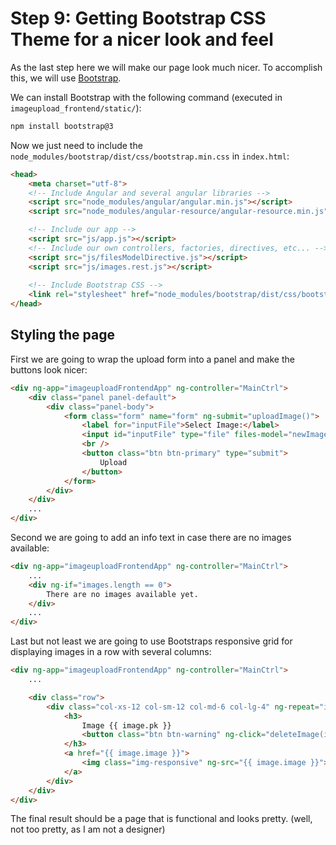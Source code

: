 # Step 9: Getting Bootstrap CSS Theme for a nicer look and feel
As the last step here we will make our page look much nicer. To accomplish this, we will use 
[Bootstrap](http://getbootstrap.com/).
 
We can install Bootstrap with the following command (executed in `imageupload_frontend/static/`):
```bash
npm install bootstrap@3
```

Now we just need to include the `node_modules/bootstrap/dist/css/bootstrap.min.css` in `index.html`:
```HTML
<head>
    <meta charset="utf-8">
    <!-- Include Angular and several angular libraries -->
    <script src="node_modules/angular/angular.min.js"></script>
    <script src="node_modules/angular-resource/angular-resource.min.js"></script>

    <!-- Include our app -->
    <script src="js/app.js"></script>
    <!-- Include our own controllers, factories, directives, etc... -->
    <script src="js/filesModelDirective.js"></script>
    <script src="js/images.rest.js"></script>
    
    <!-- Include Bootstrap CSS -->
    <link rel="stylesheet" href="node_modules/bootstrap/dist/css/bootstrap.min.css">
</head>
```

## Styling the page
First we are going to wrap the upload form into a panel and make the buttons look nicer:
```HTML
<div ng-app="imageuploadFrontendApp" ng-controller="MainCtrl">
    <div class="panel panel-default">
        <div class="panel-body">
            <form class="form" name="form" ng-submit="uploadImage()">
                <label for="inputFile">Select Image:</label>
                <input id="inputFile" type="file" files-model="newImage.image">
                <br />
                <button class="btn btn-primary" type="submit">
                    Upload
                </button>
            </form>
        </div>
    </div>
    ...
</div>
```


Second we are going to add an info text in case there are no images available:
```HTML
<div ng-app="imageuploadFrontendApp" ng-controller="MainCtrl">
    ...
    <div ng-if="images.length == 0">
        There are no images available yet.
    </div>
    ...
</div>
```


Last but not least we are going to use Bootstraps responsive grid for displaying images in a row with several columns:
```HTML
<div ng-app="imageuploadFrontendApp" ng-controller="MainCtrl">
    ...

    <div class="row">
        <div class="col-xs-12 col-sm-12 col-md-6 col-lg-4" ng-repeat="image in images track by image.pk">
            <h3>
                Image {{ image.pk }}
                <button class="btn btn-warning" ng-click="deleteImage(image)">Delete</button>
            </h3>
            <a href="{{ image.image }}">
                <img class="img-responsive" ng-src="{{ image.image }}">
            </a>
        </div>
    </div>
</div>
```

The final result should be a page that is functional and looks pretty. (well, not too pretty, as I am not a designer)